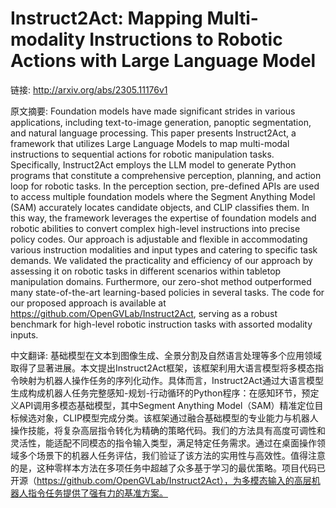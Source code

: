 # Instruct2Act: Mapping Multi-modality Instructions to Robotic Actions with Large Language Model

链接: http://arxiv.org/abs/2305.11176v1

原文摘要:
Foundation models have made significant strides in various applications,
including text-to-image generation, panoptic segmentation, and natural language
processing. This paper presents Instruct2Act, a framework that utilizes Large
Language Models to map multi-modal instructions to sequential actions for
robotic manipulation tasks. Specifically, Instruct2Act employs the LLM model to
generate Python programs that constitute a comprehensive perception, planning,
and action loop for robotic tasks. In the perception section, pre-defined APIs
are used to access multiple foundation models where the Segment Anything Model
(SAM) accurately locates candidate objects, and CLIP classifies them. In this
way, the framework leverages the expertise of foundation models and robotic
abilities to convert complex high-level instructions into precise policy codes.
Our approach is adjustable and flexible in accommodating various instruction
modalities and input types and catering to specific task demands. We validated
the practicality and efficiency of our approach by assessing it on robotic
tasks in different scenarios within tabletop manipulation domains. Furthermore,
our zero-shot method outperformed many state-of-the-art learning-based policies
in several tasks. The code for our proposed approach is available at
https://github.com/OpenGVLab/Instruct2Act, serving as a robust benchmark for
high-level robotic instruction tasks with assorted modality inputs.

中文翻译:
基础模型在文本到图像生成、全景分割及自然语言处理等多个应用领域取得了显著进展。本文提出Instruct2Act框架，该框架利用大语言模型将多模态指令映射为机器人操作任务的序列化动作。具体而言，Instruct2Act通过大语言模型生成构成机器人任务完整感知-规划-行动循环的Python程序：在感知环节，预定义API调用多模态基础模型，其中Segment Anything Model（SAM）精准定位目标候选对象，CLIP模型完成分类。该框架通过融合基础模型的专业能力与机器人操作技能，将复杂高层指令转化为精确的策略代码。我们的方法具有高度可调性和灵活性，能适配不同模态的指令输入类型，满足特定任务需求。通过在桌面操作领域多个场景下的机器人任务评估，我们验证了该方法的实用性与高效性。值得注意的是，这种零样本方法在多项任务中超越了众多基于学习的最优策略。项目代码已开源（https://github.com/OpenGVLab/Instruct2Act），为多模态输入的高层机器人指令任务提供了强有力的基准方案。
